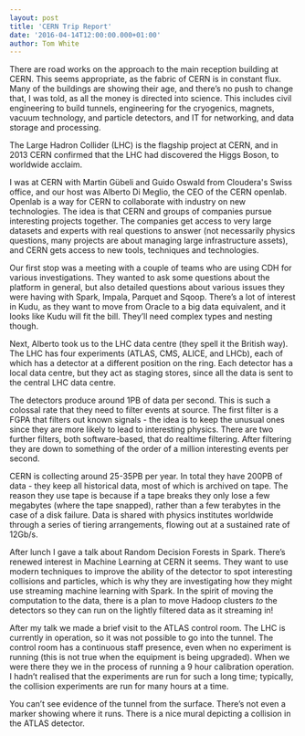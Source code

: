 ```yaml
---
layout: post
title: 'CERN Trip Report'
date: '2016-04-14T12:00:00.000+01:00'
author: Tom White
---
```


There are road works on the approach to the main reception building at CERN. This seems appropriate, as the fabric of
CERN is in constant flux. Many of the buildings are showing their age, and there’s no push to change that, I was told,
as all the money is directed into science. This includes civil engineering to build tunnels, engineering for the
cryogenics, magnets, vacuum technology, and particle detectors, and IT for networking, and data storage and processing.

The Large Hadron Collider (LHC) is the flagship project at CERN, and in 2013 CERN confirmed that the LHC had discovered
the Higgs Boson, to worldwide acclaim.

I was at CERN with Martin Gübeli and Guido Oswald from Cloudera's Swiss office, and our host was Alberto Di Meglio, the
CEO of the CERN openlab. Openlab is a way for CERN to collaborate with industry on new technologies. The idea is that
CERN and groups of companies pursue interesting projects together. The companies get access to very large datasets and
experts with real questions to answer (not necessarily physics questions, many projects are about managing large
infrastructure assets), and CERN gets access to new tools, techniques and technologies.

Our first stop was a meeting with a couple of teams who are using CDH for various investigations.
They wanted to ask some questions about the platform in general, but also detailed questions about various issues they
were having with Spark, Impala, Parquet and Sqoop. There’s a lot of interest in Kudu, as they want to move from Oracle
to a big data equivalent, and it looks like Kudu will fit the bill. They’ll need complex types and nesting though. 

Next, Alberto took us to the LHC data centre (they spell it the British way). The LHC has four experiments (ATLAS, CMS,
ALICE, and LHCb), each of which has a detector at a different position on the ring. Each detector has a local data
centre, but they act as staging stores, since all the data is sent to the central LHC data centre.

The detectors produce around 1PB of data per second. This is such a colossal rate that they need to filter events at
source. The first filter is a FGPA that filters out known signals - the idea is to keep the unusual ones since they are
more likely to lead to interesting physics. There are two further filters, both software-based, that do realtime
filtering. After filtering they are down to something of the order of a million interesting events per second.

CERN is collecting around 25-35PB per year. In total they have 200PB of data - they keep all historical data, most of
which is archived on tape. The reason they use tape is because if a tape breaks they only lose a few megabytes (where
the tape snapped), rather than a few terabytes in the case of a disk failure. Data is shared with physics institutes
worldwide through a series of tiering arrangements, flowing out at a sustained rate of 12Gb/s.

After lunch I gave a talk about Random Decision Forests in Spark. There’s renewed interest in Machine Learning at CERN
it seems. They want to use modern techniques to improve the ability of the detector to spot interesting collisions and
particles, which is why they are investigating how they might use streaming machine learning with Spark. In the spirit
of moving the computation to the data, there is a plan to move Hadoop clusters *to* the detectors so they can run on the
lightly filtered data as it streaming in!

After my talk we made a brief visit to the ATLAS control room. The LHC is currently in operation, so it was not possible
to go into the tunnel. The control room has a continuous staff presence, even when no experiment is running (this is not
true when the equipment is being upgraded). When we were there they we in the process of running a 9 hour calibration
operation. I hadn’t realised that the experiments are run for such a long time; typically, the collision experiments are
run for many hours at a time.

You can’t see evidence of the tunnel from the surface. There’s not even a marker showing where it runs. There is a nice
mural depicting a collision in the ATLAS detector.